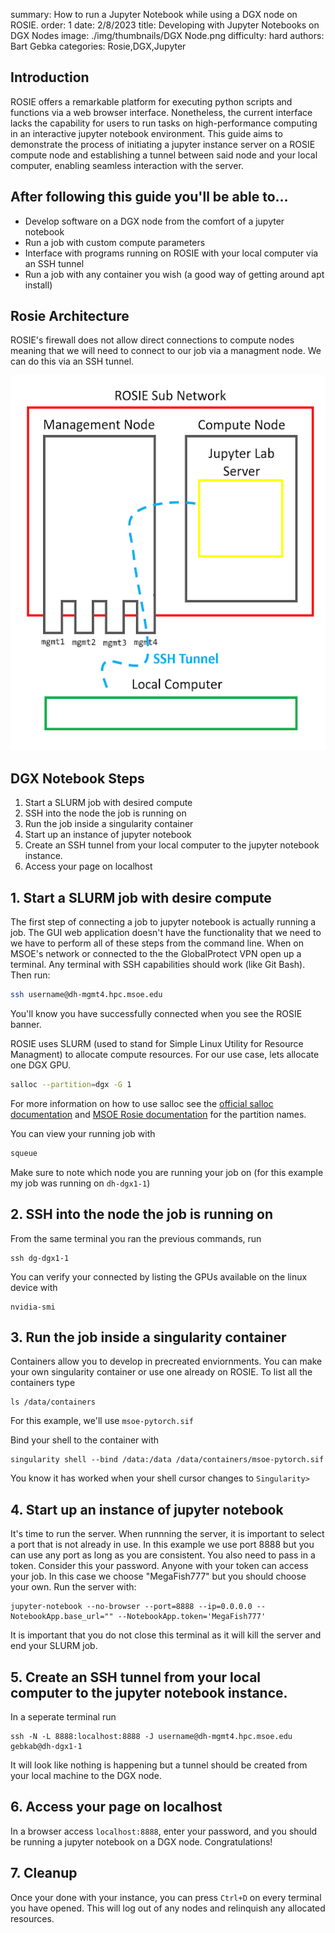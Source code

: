 summary: How to run a Jupyter Notebook while using a DGX node on ROSIE.
order: 1
date: 2/8/2023
title: Developing with Jupyter Notebooks on DGX Nodes
image: ./img/thumbnails/DGX Node.png
difficulty: hard
authors: Bart Gebka
categories: Rosie,DGX,Jupyter

## Introduction
ROSIE offers a remarkable platform for executing python scripts and functions via a web browser interface. Nonetheless, the current interface lacks the capability for users to run tasks on high-performance computing in an interactive jupyter notebook environment. This guide aims to demonstrate the process of initiating a jupyter instance server on a ROSIE compute node and establishing a tunnel between said node and your local computer, enabling seamless interaction with the server.

## After following this guide you'll be able to...
- Develop software on a DGX node from the comfort of a jupyter notebook
- Run a job with custom compute parameters
- Interface with programs running on ROSIE with your local computer via an SSH tunnel
- Run a job with any container you wish (a good way of getting around apt install)


## Rosie Architecture
ROSIE's firewall does not allow direct connections to compute nodes meaning that we will need to connect to our job via a managment node. We can do this via an SSH tunnel.

<img src = './img/thumbnails/ROSIE Architecture.png' height = 600>


## DGX Notebook Steps
1. Start a SLURM job with desired compute
2. SSH into the node the job is running on 
3. Run the job inside a singularity container
4. Start up an instance of jupyter notebook
5. Create an SSH tunnel from your local computer to the jupyter notebook instance.
6. Access your page on localhost


## 1. Start a SLURM job with desire compute
The first step of connecting a job to jupyter notebook is actually running a job. The GUI web application doesn't have the functionality that we need to we have to perform all of these steps from the command line. When on MSOE's network or connected to the the GlobalProtect VPN open up a terminal. Any terminal with SSH capabilities should work (like Git Bash). Then run:
```sh
ssh username@dh-mgmt4.hpc.msoe.edu
```
You'll know you have successfully connected when you see the ROSIE banner. 

ROSIE uses SLURM (used to stand for Simple Linux Utility for Resource Managment) to allocate compute resources. For our use case, lets allocate one DGX GPU.
```sh
salloc --partition=dgx -G 1
```
For more information on how to use salloc see the [official salloc documentation](https://slurm.schedmd.com/salloc.html) and [MSOE Rosie documentation](https://msoe.dev/#/cli/SLURM) for the partition names.

You can view your running job with
```sh
squeue
```

Make sure to note which node you are running your job on (for this example my job was running on `dh-dgx1-1`)


## 2. SSH into the node the job is running on

From the same terminal you ran the previous commands, run
```
ssh dg-dgx1-1
```

You can verify your connected by listing the GPUs available on the linux device with

```
nvidia-smi
```


## 3. Run the job inside a singularity container

Containers allow you to develop in precreated enviornments. You can make your own singularity container or use one already on ROSIE. To list all the containers type

```
ls /data/containers
```

For this example, we'll use `msoe-pytorch.sif`

Bind your shell to the container with
```
singularity shell --bind /data:/data /data/containers/msoe-pytorch.sif
```

You know it has worked when your shell cursor changes to `Singularity>`


## 4. Start up an instance of jupyter notebook

It's time to run the server. When runnning the server, it is important to select a port that is not already in use. In this example we use port 8888 but you can use any port as long as you are consistent. You also need to pass in a token. Consider this your password. Anyone with your token can access your job. In this case we choose "MegaFish777" but you should choose your own. Run the server with:
```
jupyter-notebook --no-browser --port=8888 --ip=0.0.0.0 --NotebookApp.base_url="" --NotebookApp.token='MegaFish777'
```

It is important that you do not close this terminal as it will kill the server and end your SLURM job.


## 5. Create an SSH tunnel from your local computer to the jupyter notebook instance.

In a seperate terminal run
```
ssh -N -L 8888:localhost:8888 -J username@dh-mgmt4.hpc.msoe.edu gebkab@dh-dgx1-1
```
It will look like nothing is happening but a tunnel should be created from your local machine to the DGX node.


## 6. Access your page on localhost

In a browser access `localhost:8888`, enter your password, and you should be running a jupyter notebook on a DGX node. Congratulations!


## 7. Cleanup

Once your done with your instance, you can press `Ctrl+D` on every terminal you have opened. This will log out of any nodes and relinquish any allocated resources.
